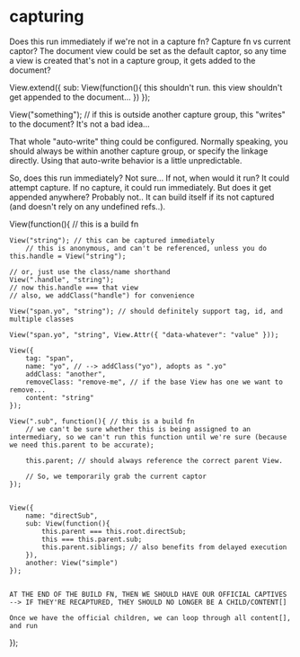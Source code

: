 # capturing

Does this run immediately if we're not in a capture fn?
Capture fn vs current captor?  The document view could be set as the default captor, so any time a view is created that's not in a capture group, it gets added to the document?


View.extend({
	sub: View(function(){
		this shouldn't run.  this view shouldn't get appended to the document...
	})
});

View("something"); // if this is outside another capture group, this "writes" to the document?  It's not a bad idea...

That whole "auto-write" thing could be configured.  Normally speaking, you should always be within another capture group, or specify the linkage directly.  Using that auto-write behavior is a little unpredictable.


So, does this run immediately?  Not sure...
If not, when would it run?  It could attempt capture.  If no capture, it could run immediately.  But does it get appended anywhere?  Probably not.. It can build itself if its not captured (and doesn't rely on any undefined refs..).

View(function(){ // this is a build fn

	View("string"); // this can be captured immediately
		// this is anonymous, and can't be referenced, unless you do
	this.handle = View("string");

	// or, just use the class/name shorthand
	View(".handle", "string");
	// now this.handle === that view
	// also, we addClass("handle") for convenience

	View("span.yo", "string"); // should definitely support tag, id, and multiple classes

	View("span.yo", "string", View.Attr({ "data-whatever": "value" }));

	View({
		tag: "span",
		name: "yo", // --> addClass("yo"), adopts as ".yo"
		addClass: "another",
		removeClass: "remove-me", // if the base View has one we want to remove...
		content: "string"
	});

	View(".sub", function(){ // this is a build fn
		// we can't be sure whether this is being assigned to an intermediary, so we can't run this function until we're sure (because we need this.parent to be accurate);

		this.parent; // should always reference the correct parent View.

		// So, we temporarily grab the current captor
	});


	View({
		name: "directSub",
		sub: View(function(){
			this.parent === this.root.directSub;
			this === this.parent.sub;
			this.parent.siblings; // also benefits from delayed execution
		}),
		another: View("simple")
	});


	AT THE END OF THE BUILD FN, THEN WE SHOULD HAVE OUR OFFICIAL CAPTIVES
	--> IF THEY'RE RECAPTURED, THEY SHOULD NO LONGER BE A CHILD/CONTENT[]

	Once we have the official children, we can loop through all content[], and run 
});